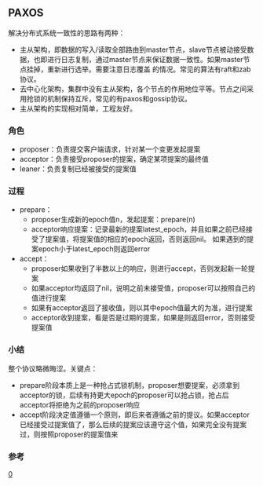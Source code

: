 ## PAXOS
解决分布式系统一致性的思路有两种：
- 主从架构，即数据的写入/读取全部路由到master节点，slave节点被动接受数据，也即进行日志复制，通过master节点来保证数据一致性。如果master节点挂掉，重新进行选举。需要注意日志覆盖
  的情况。常见的算法有raft和zab协议。
- 去中心化架构，集群中没有主从架构，各个节点的作用地位平等。节点之间采用抢锁的机制保持互斥，常见的有paxos和gossip协议。
- 主从架构的实现相对简单，工程友好。

### 角色
- proposer：负责提交客户端请求，针对某一个变更发起提案
- acceptor：负责接受proposer的提案，确定某项提案的最终值
- leaner：负责复制已经被接受的提案值

### 过程
- prepare：
  - proposer生成新的epoch值n，发起提案：prepare(n)
  - acceptor响应提案：记录最新的提案latest_epoch，并且如果之前已经接受了提案值，将提案值的相应的epoch返回，否则返回nil。 如果遇到的提案epoch小于latest_epoch则返回error
- accept：
  - proposer如果收到了半数以上的响应，则进行accept，否则发起新一轮提案
  - 如果acceptor均返回了nil，说明之前未接受值，proposer可以按照自己的值进行提案
  - 如果有acceptor返回了接收值，则以其中epoch值最大的为准，进行提案
  - acceptor收到提案，看是否是过期的提案，如果是则返回error，否则接受提案值

### 小结
整个协议略微晦涩。关键点：
- prepare阶段本质上是一种抢占式锁机制，proposer想要提案，必须拿到acceptor的锁，后续有持更大epoch的proposer可以抢占锁，抢占后acceptor将拒绝为之前的proposer响应
- accept阶段决定值遵循一个原则，即后来者遵循之前的提议。如果acceptor已经接受过提案值了，那么后续的提案应该遵守这个值，如果完全没有提案过，则按照proposer的提案值来

### 参考
[0](https://zhuanlan.zhihu.com/p/29706905)
